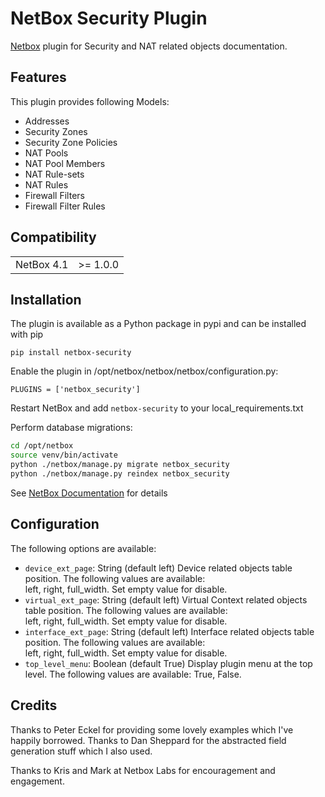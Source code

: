 # NetBox Security Plugin
[Netbox](https://github.com/netbox-community/netbox) plugin for Security and NAT related objects documentation.

## Features
This plugin provides following Models:
* Addresses
* Security Zones
* Security Zone Policies
* NAT Pools
* NAT Pool Members
* NAT Rule-sets
* NAT Rules
* Firewall Filters
* Firewall Filter Rules

## Compatibility

|            |           |
|------------|-----------|
| NetBox 4.1 | \>= 1.0.0 |

## Installation

The plugin is available as a Python package in pypi and can be installed with pip  

```
pip install netbox-security
```
Enable the plugin in /opt/netbox/netbox/netbox/configuration.py:
```
PLUGINS = ['netbox_security']
```
Restart NetBox and add `netbox-security` to your local_requirements.txt

Perform database migrations:
```bash
cd /opt/netbox
source venv/bin/activate
python ./netbox/manage.py migrate netbox_security
python ./netbox/manage.py reindex netbox_security
```
See [NetBox Documentation](https://docs.netbox.dev/en/stable/plugins/#installing-plugins) for details

## Configuration

The following options are available:
* `device_ext_page`: String (default left) Device related objects table position. The following values are available:  
left, right, full_width. Set empty value for disable.
* `virtual_ext_page`: String (default left) Virtual Context related objects table position. The following values are available:  
left, right, full_width. Set empty value for disable.
* `interface_ext_page`: String (default left) Interface related objects table position. The following values are available:  
left, right, full_width. Set empty value for disable.
* `top_level_menu`: Boolean (default True) Display plugin menu at the top level. The following values are available: True, False.


## Credits

Thanks to Peter Eckel for providing some lovely examples which I've happily borrowed.
Thanks to Dan Sheppard for the abstracted field generation stuff which I also used.

Thanks to Kris and Mark at Netbox Labs for encouragement and engagement.

